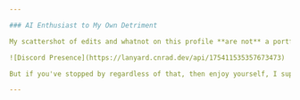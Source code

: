 ```yaml
---

### AI Enthusiast to My Own Detriment

My scattershot of edits and whatnot on this profile **are not** a portfolio.

![Discord Presence](https://lanyard.cnrad.dev/api/175411535357673473)

But if you've stopped by regardless of that, then enjoy yourself, I suppose.

---
```


